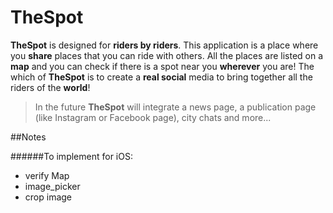 # **TheSpot**
**TheSpot** is designed for **riders by riders**.
This application is a place where you **share** places that you can ride with others. All the places are listed on a **map** and you can check if there is a spot near you **wherever** you are!
The which of **TheSpot** is to create a **real social** media to bring together all the riders of the **world**!

>In the future **TheSpot** will integrate a news page, a publication page (like Instagram or Facebook page), city chats and more...



##Notes

######To implement for iOS:
- verify Map
- image_picker
- crop image

